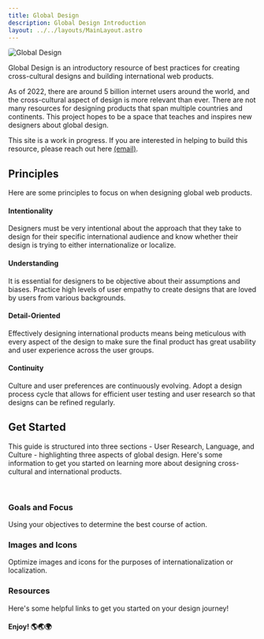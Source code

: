 ```yaml
---
title: Global Design
description: Global Design Introduction
layout: ../../layouts/MainLayout.astro
---
```


<img src="/frontpage.png" title="Global Design" class="Image" style="border-radius: 4px" oncontextmenu="return false;">

Global Design is an introductory resource of best practices for creating cross-cultural designs and building international web products.

As of 2022, there are around 5 billion internet users around the world, and the cross-cultural aspect of design is more relevant than ever. There are not many resources for designing products that span multiple countries and continents. This project hopes to be a space that teaches and inspires new designers about global design.

This site is a work in progress. If you are interested in helping to build this resource, please reach out here [(email)](mailto:ericdai@sas.upenn.edu).

## Principles

Here are some principles to focus on when designing global web products.

<div class="boxcontainer">
<div class="highlightbox">
    <h4>Intentionality</h4>
    <p>Designers must be very intentional about the approach that they take to design for their specific international audience and know whether their design is trying to either internationalize or localize.</p>
</div>

<div class="highlightbox2">
    <h4>Understanding</h4>
    <p>It is essential for designers to be objective about their assumptions and biases. Practice high levels of user empathy to create designs that are loved by users from various backgrounds.</p>
</div>

<div class="highlightbox3">
    <h4>Detail-Oriented</h4>
    <p>Effectively designing international products means being meticulous with every aspect of the design to make sure the final product has great usability and user experience across the user groups.</p>
</div>

<div class="highlightbox4">
    <h4>Continuity</h4>
    <p>Culture and user preferences are continuously evolving. Adopt a design process cycle that allows for efficient user testing and user research so that designs can be refined regularly.</p>
</div>
</div>

## Get Started

This guide is structured into three sections - User Research, Language, and Culture - highlighting three aspects of global design. Here's some information to get you started on learning more about designing cross-cultural and international products.

<br/>
<a href="../goalsandfocus" style="text-decoration: none">
<div class="highlightbox9">
    <h3 style="color: var(--theme-text)">Goals and Focus</h3>
    <p>Using your objectives to determine the best course of action.</p>
</div>
</a>

<a href="../imagesandicons" style="text-decoration: none">
<div class="highlightbox7">
    <h3 style="color: var(--theme-text)">Images and Icons</h3>
    <p>Optimize images and icons for the purposes of internationalization or localization.</p>
</div>
</a>

<a href="../inspirations" style="text-decoration: none">
<div class="highlightbox8">
    <h3 style="color: var(--theme-text)">Resources</h3>
    <p>Here's some helpful links to get you started on your design journey!</p>
</div>
</a>

<h4>Enjoy! 🌎🌏🌍</h4>
